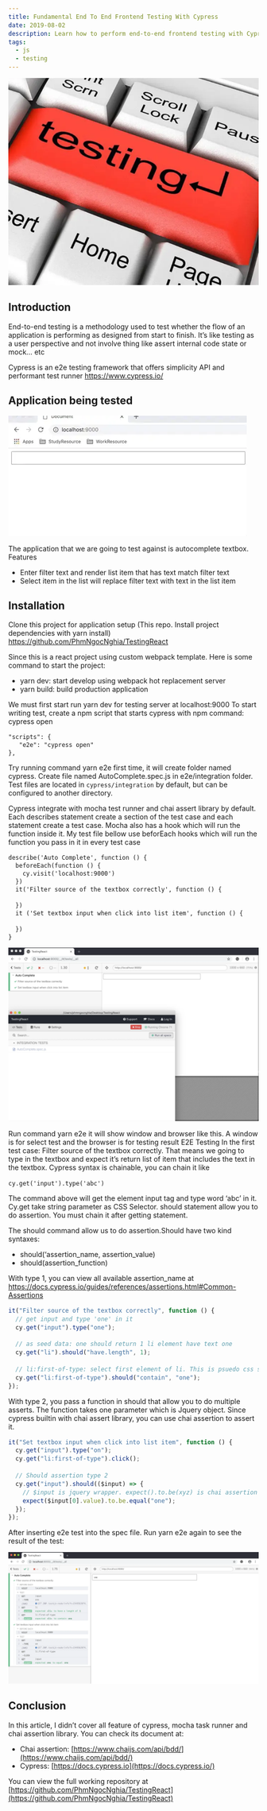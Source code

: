 ```yaml
---
title: Fundamental End To End Frontend Testing With Cypress
date: 2019-08-02
description: Learn how to perform end-to-end frontend testing with Cypress on a React autocomplete textbox, including setup, writing tests, and using Cypress with Mocha and Chai for assertions.
tags:
  - js
  - testing
---
```


![](assets/fundamental-end-to-end-frontend-testing-with-cypress_7578257d37750f65869976d63ebb2b57_md5.webp)

## Introduction

End-to-end testing is a methodology used to test whether the flow of an application is performing as designed from start to finish. It’s like testing as a user perspective and not involve thing like assert internal code state or mock… etc

Cypress is an e2e testing framework that offers simplicity API and performant test runner <https://www.cypress.io/>

## Application being tested

![](assets/fundamental-end-to-end-frontend-testing-with-cypress_706c9f06c1ddbab02d7e04195d24bc16_md5.webp)

The application that we are going to test against is autocomplete textbox. Features

- Enter filter text and render list item that has text match filter text
- Select item in the list will replace filter text with text in the list item

## Installation

Clone this project for application setup (This repo. Install project dependencies with yarn install) <https://github.com/PhmNgocNghia/TestingReact>

Since this is a react project using custom webpack template. Here is some command to start the project:

- yarn dev: start develop using webpack hot replacement server
- yarn build: build production application

We must first start run yarn dev for testing server at localhost:9000
To start writing test, create a npm script that starts cypress with npm command: cypress open

```plain_text
"scripts": {
   "e2e": "cypress open"
},
```

Try running command yarn e2e first time, it will create folder named cypress. Create file named AutoComplete.spec.js in e2e/integration folder. Test files are located in `cypress/integration` by default, but can be configured to another directory.

Cypress integrate with mocha test runner and chai assert library by default. Each describes statement create a section of the test case and each statement create a test case. Mocha also has a hook which will run the function inside it. My test file bellow use beforEach hooks which will run the function you pass in it in every test case

```plain_text
describe('Auto Complete', function () {
  beforeEach(function () {
    cy.visit('localhost:9000')
  })
  it('Filter source of the textbox correctly', function () {

  })
  it ('Set textbox input when click into list item', function () {

  })
}
```

![](assets/fundamental-end-to-end-frontend-testing-with-cypress_dabaf075b757602a5af2c6bfcead3283_md5.webp)

Run command yarn e2e it will show window and browser like this. A window is for select test and the browser is for testing result
E2E Testing
In the first test case: Filter source of the textbox correctly. That means we going to type in the textbox and expect it’s return list of item that includes the text in the textbox. Cypress syntax is chainable, you can chain it like

`cy.get('input').type('abc')`

The command above will get the element input tag and type word ‘abc’ in it. Cy.get take string parameter as CSS Selector. should statement allow you to do assertion. You must chain it after getting statement.

The should command allow us to do assertion.Should have two kind syntaxes:

- should(‘assertion_name, assertion_value)
- should(assertion_function)

With type 1, you can view all available assertion_name at <https://docs.cypress.io/guides/references/assertions.html#Common-Assertions>

```javascript
it("Filter source of the textbox correctly", function () {
  // get input and type 'one' in it
  cy.get("input").type("one");

  // as seed data: one should return 1 li element have text one
  cy.get("li").should("have.length", 1);

  // li:first-of-type: select first element of li. This is psuedo css selector
  cy.get("li:first-of-type").should("contain", "one");
});
```

With type 2, you pass a function in should that allow you to do multiple asserts. The function takes one parameter which is Jquery object. Since cypress builtin with chai assert library, you can use chai assertion to assert it.

```javascript
it("Set textbox input when click into list item", function () {
  cy.get("input").type("on");
  cy.get("li:first-of-type").click();

  // Should assertion type 2
  cy.get("input").should(($input) => {
    // $input is jquery wrapper. expect().to.be(xyz) is chai assertion
    expect($input[0].value).to.be.equal("one");
  });
});
```

After inserting e2e test into the spec file. Run yarn e2e again to see the result of the test:

![](assets/fundamental-end-to-end-frontend-testing-with-cypress_8fbb0902507f83afa2b0ef1bc5f830a0_md5.webp)

## Conclusion

In this article, I didn’t cover all feature of cypress, mocha task runner and chai assertion library. You can check its document at:

- Chai assertion: [https://www.chaijs.com/api/bdd/](https://www.chaijs.com/api/bdd/)
- Cypress: [https://docs.cypress.io](https://docs.cypress.io/)

You can view the full working repository at [https://github.com/PhmNgocNghia/TestingReact](https://github.com/PhmNgocNghia/TestingReact)
